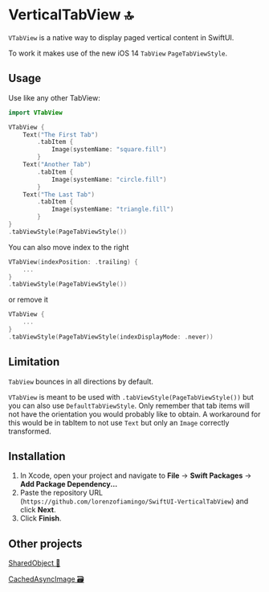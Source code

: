 # VerticalTabView 🔝
`VTabView` is a native way to display paged vertical content in SwiftUI. 

To work it makes use of the new iOS 14 `TabView` `PageTabViewStyle`.

## Usage

Use like any other TabView:

```swift
import VTabView

VTabView {
    Text("The First Tab")
        .tabItem {
            Image(systemName: "square.fill")
        }
    Text("Another Tab")
        .tabItem {
            Image(systemName: "circle.fill")
        }
    Text("The Last Tab")
        .tabItem {
            Image(systemName: "triangle.fill")
        }
}
.tabViewStyle(PageTabViewStyle())
```

You can also move index to the right
```swift
VTabView(indexPosition: .trailing) {
    ...
}
.tabViewStyle(PageTabViewStyle())
```
or remove it
```swift
VTabView {
    ...
}
.tabViewStyle(PageTabViewStyle(indexDisplayMode: .never))
```

## Limitation

`TabView` bounces in all directions by default. 

`VTabView` is meant to be used with `.tabViewStyle(PageTabViewStyle())` but you can also use `DefaultTabViewStyle`. 
Only remember that tab items will not have the orientation you would probably like to obtain. 
A workaround for this would be in tabItem to not use `Text` but only an `Image` correctly transformed.

## Installation

1. In Xcode, open your project and navigate to **File** → **Swift Packages** → **Add Package Dependency...**
2. Paste the repository URL (`https://github.com/lorenzofiamingo/SwiftUI-VerticalTabView`) and click **Next**.
3. Click **Finish**.

## Other projects

[SharedObject 🍱](https://github.com/lorenzofiamingo/SwiftUI-SharedObject)

[CachedAsyncImage 🗃️](https://github.com/lorenzofiamingo/SwiftUI-CachedAsyncImage)

